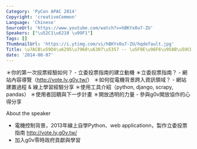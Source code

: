 ```yaml
---
Category: 'PyCon APAC 2014'
Copyright: 'creativeCommon'
Language: 'Chinese'
SourceUrl: 'https://www.youtube.com/watch?v=hBKYx0u7-ZU'
Speakers: ["\u52C1\u6210 \u99F1"]
Tags: []
ThumbnailUrl: 'https://i.ytimg.com/vi/hBKYx0u7-ZU/hqdefault.jpg'
Title: \u7ACB\u59D4\u6295\u7968\u6307\u5357 -- \u5F9E\u96F6\u958B\u59CB\
date: '2014-08-07'
---
```

＊你的第一次投票經驗如何？ - 立委投票指南的建立動機 
＊立委投票指南？ - 網站內容導覽（<http://vote.ly.g0v.tw/>） 
＊如何從電機背景跨入資訊領域？ - 網站建置過程 & 線上學習經驗分享 
＊使用工具介紹（python, django, scrapy, pandas） 
＊使用者回饋與下一步計畫 
＊開放透明的力量 - 參與g0v開放協作的心得分享


About the speaker

* 電機控制背景，2013年線上自學Python、web applicationn，製作立委投票指南 <http://vote.ly.g0v.tw/>
* 加入g0v零時政府貢獻與學習
